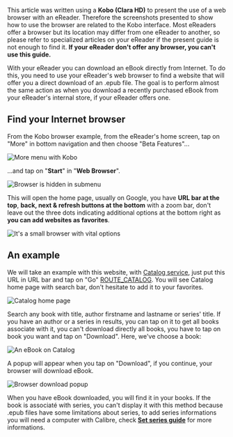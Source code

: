 This article was written using a **Kobo (Clara HD)** to present the use of a web browser with an eReader. Therefore the screenshots presented to show how to use the browser are related to the Kobo interface. Most eReaders offer a browser but its location may differ from one eReader to another, so please refer to specialized articles on your eReader if the present guide is not enough to find it. **If your eReader don't offer any browser, you can't use this guide.**

With your eReader you can download an eBook directly from Internet. To do this, you need to use your eReader's web browser to find a website that will offer you a direct download of an .epub file. The goal is to perform almost the same action as when you download a recently purchased eBook from your eReader's internal store, if your eReader offers one.

## Find your Internet browser

From the Kobo browser example, from the eReader's home screen, tap on "More" in bottom navigation and then choose "Beta Features"...

![**More** menu with Kobo](IMAGE/ereader-download-ebook-from-ereader/kobo-more.webp)

...and tap on "**Start**" in "**Web Browser**".

![Browser is hidden in submenu](IMAGE/ereader-download-ebook-from-ereader/kobo-beta-features.webp)

This will open the home page, usually on Google, you have **URL bar at the top**, **back, next & refresh buttons at the bottom** with a zoom bar, don't leave out the three dots indicating additional options at the bottom right as **you can add websites as favorites**.

![It's a small browser with vital options](IMAGE/ereader-download-ebook-from-ereader/browser-home.webp)

## An example

We will take an example with this website, with [Catalog service](ROUTE_CATALOG), just put this URL in URL bar and tap on "Go" [ROUTE_CATALOG](ROUTE_CATALOG). You will see Catalog home page with search bar, don't hesitate to add it to your favorites.

![Catalog home page](IMAGE/ereader-download-ebook-from-ereader/browser-options.webp)

Search any book with title, author firstname and lastname or series' title. If you have an author or a series in results, you can tap on it to get all books associate with it, you can't download directly all books, you have to tap on book you want and tap on "Download". Here, we've choose a book:

![An eBook on Catalog](IMAGE/ereader-download-ebook-from-ereader/browser-ebook-example.webp)

A popup will appear when you tap on "Download", if you continue, your browser will download eBook.

![Browser download popup](IMAGE/ereader-download-ebook-from-ereader/brower-download.webp)

When you have eBook downloaded, you will find it in your books. If the book is associaté with series, you can't display it with this method because .epub files have some limitations about series, to add series informations you will need a computer with Calibre, check [**Set series guide**](/guides/ereader-series) for more informations.
